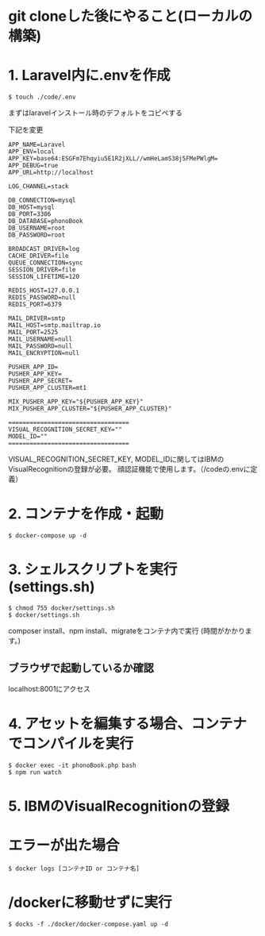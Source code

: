 # git cloneした後にやること(ローカルの構築)

# 1. Laravel内に.envを作成
    $ touch ./code/.env

まずはlaravelインストール時のデフォルトをコピペする

下記を変更
```:
APP_NAME=Laravel
APP_ENV=local
APP_KEY=base64:ESGFm7Ehqyiu5E1R2jXLL//wmHeLamS38j5FMePWlgM=
APP_DEBUG=true
APP_URL=http://localhost

LOG_CHANNEL=stack

DB_CONNECTION=mysql
DB_HOST=mysql
DB_PORT=3306
DB_DATABASE=phonoBook
DB_USERNAME=root
DB_PASSWORD=root

BROADCAST_DRIVER=log
CACHE_DRIVER=file
QUEUE_CONNECTION=sync
SESSION_DRIVER=file
SESSION_LIFETIME=120

REDIS_HOST=127.0.0.1
REDIS_PASSWORD=null
REDIS_PORT=6379

MAIL_DRIVER=smtp
MAIL_HOST=smtp.mailtrap.io
MAIL_PORT=2525
MAIL_USERNAME=null
MAIL_PASSWORD=null
MAIL_ENCRYPTION=null

PUSHER_APP_ID=
PUSHER_APP_KEY=
PUSHER_APP_SECRET=
PUSHER_APP_CLUSTER=mt1

MIX_PUSHER_APP_KEY="${PUSHER_APP_KEY}"
MIX_PUSHER_APP_CLUSTER="${PUSHER_APP_CLUSTER}"

==================================
VISUAL_RECOGNITION_SECRET_KEY=""
MODEL_ID=""
==================================
```

VISUAL_RECOGNITION_SECRET_KEY, MODEL_IDに関してはIBMのVisualRecognitionの登録が必要。
顔認証機能で使用します。（/codeの.envに定義）


# 2. コンテナを作成・起動
    $ docker-compose up -d


# 3. シェルスクリプトを実行(settings.sh)
    $ chmod 755 docker/settings.sh
    $ docker/settings.sh

composer install、npm install、migrateをコンテナ内で実行
(時間がかかります。)


## ブラウザで起動しているか確認
localhost:8001にアクセス


# 4. アセットを編集する場合、コンテナでコンパイルを実行
    $ docker exec -it phonoBook.php bash
    $ npm run watch


# 5. IBMのVisualRecognitionの登録



# エラーが出た場合
    $ docker logs [コンテナID or コンテナ名]

# /dockerに移動せずに実行
    $ docks -f ./docker/docker-compose.yaml up -d


























